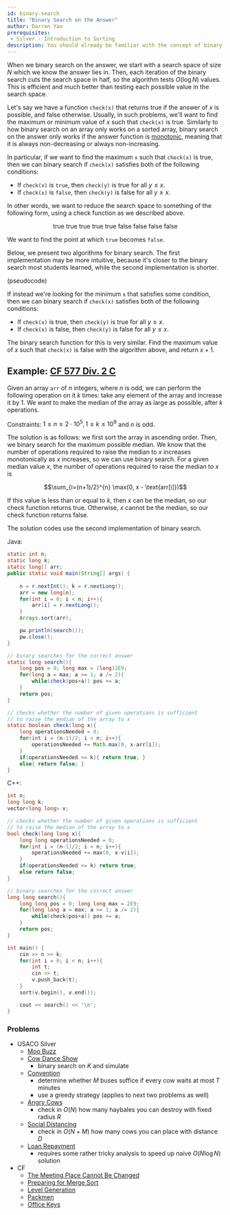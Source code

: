 ```yaml
---
id: binary-search
title: "Binary Search on the Answer"
author: Darren Yao
prerequisites: 
 - Silver - Introduction to Sorting  
description: You should already be familiar with the concept of binary searching for a number in a sorted array. However, binary search can be extended to binary searching on the answer itself. 
---
```


When we binary search on the answer, we start with a search space of size $N$ which we know the answer lies in. Then, each iteration of the binary search cuts the search space in half, so the algorithm tests $O(\log N)$ values. This is efficient and much better than testing each possible value in the search space.

Let's say we have a function `check(x)` that returns true if the answer of $x$ is possible, and false otherwise. Usually, in such problems, we'll want to find the maximum or minimum value of $x$ such that `check(x)` is true. Similarly to how binary search on an array only works on a sorted array, binary search on the answer only works if the answer function is [monotonic](https://en.wikipedia.org/wiki/Monotonic_function), meaning that it is always non-decreasing or always non-increasing. 

In particular, if we want to find the maximum `x` such that `check(x)` is true, then we can binary search if `check(x)` satisfies both of the following conditions:

 - If `check(x)` is `true`, then `check(y)` is true for all $y \leq x$.
 - If `check(x)` is `false`, then `check(y)` is false for all $y \geq x$.

In other words, we want to reduce the search space to something of the following form, using a check function as we described above.

<center>true true true true true false false false false</center>

We want to find the point at which `true` becomes `false`.

Below, we present two algorithms for binary search. The first implementation may be more intuitive, because it's closer to the binary search most students learned, while the second implementation is shorter.

(pseudocode)

If instead we're looking for the minimum `x` that satisfies some condition, then we can binary search if `check(x)` satisfies both of the following conditions:

 - If `check(x)` is true, then `check(y)` is true for all $y \geq x$.
 - If `check(x)` is false, then `check(y)` is false for all $y \leq x$.

The binary search function for this is very similar. Find the maximum value of $x$ such that `check(x)` is false with the algorithm above, and return $x+1$.

## Example: [CF 577 Div. 2 C](https://codeforces.com/contest/1201/problem/C)

Given an array `arr` of $n$ integers, where $n$ is odd, we can perform the following operation on it $k$ times: take any element of the array and increase it by $1$. We want to make the median of the array as large as possible, after $k$ operations.

Constraints: $1 \leq n \leq 2 \cdot 10^5, 1 \leq k \leq 10^9$ and $n$ is odd.

The solution is as follows: we first sort the array in ascending order. Then, we binary search for the maximum possible median. We know that the number of operations required to raise the median to $x$ increases monotonically as $x$ increases, so we can use binary search. For a given median value $x$, the number of operations required to raise the median to $x$ is

$$\sum_{i=(n+1)/2}^{n} \max(0, x - \text{arr[i]})$$

If this value is less than or equal to $k$, then $x$ can be the median, so our check function returns true. Otherwise, $x$ cannot be the median, so our check function returns false.

The solution codes use the second implementation of binary search.

Java:

```java
static int n;
static long k;
static long[] arr;
public static void main(String[] args) {
    
    n = r.nextInt(); k = r.nextLong();
    arr = new long[n];
    for(int i = 0; i < n; i++){
        arr[i] = r.nextLong();
    }
    Arrays.sort(arr);

    pw.println(search());
    pw.close();
}

// binary searches for the correct answer
static long search(){
    long pos = 0; long max = (long)2E9;
    for(long a = max; a >= 1; a /= 2){
        while(check(pos+a)) pos += a;
    }
    return pos;
}

// checks whether the number of given operations is sufficient
// to raise the median of the array to x
static boolean check(long x){
    long operationsNeeded = 0;
    for(int i = (n-1)/2; i < n; i++){
        operationsNeeded += Math.max(0, x-arr[i]);
    }
    if(operationsNeeded <= k){ return true; }
    else{ return false; }
}
```

C++:

```cpp
int n;
long long k;
vector<long long> v;

// checks whether the number of given operations is sufficient
// to raise the median of the array to x
bool check(long long x){
    long long operationsNeeded = 0;
    for(int i = (n-1)/2; i < n; i++){
        operationsNeeded += max(0, x-v[i]);
    }
    if(operationsNeeded <= k) return true; 
    else return false; 
}

// binary searches for the correct answer
long long search(){
    long long pos = 0; long long max = 2E9;
    for(long long a = max; a >= 1; a /= 2){
        while(check(pos+a)) pos += a;
    }
    return pos;
}

int main() {
    cin >> n >> k;
    for(int i = 0; i < n; i++){
        int t;
        cin >> t;
        v.push_back(t);
    }
    sort(v.begin(), v.end());

    cout << search() << '\n';
}
```

### Problems

 - USACO Silver
   - [Moo Buzz](http://www.usaco.org/index.php?page=viewproblem2&cpid=966)
   - [Cow Dance Show](http://www.usaco.org/index.php?page=viewproblem2&cpid=690)
     - binary search on $K$ and simulate
   - [Convention](http://www.usaco.org/index.php?page=viewproblem2&cpid=858)
     - determine whether $M$ buses suffice if every cow waits at most $T$ minutes
     - use a greedy strategy (applies to next two problems as well)
   - [Angry Cows](http://usaco.org/index.php?page=viewproblem2&cpid=594)
     - check in $O(N)$ how many haybales you can destroy with fixed radius $R$
   - [Social Distancing](http://www.usaco.org/index.php?page=viewproblem2&cpid=1038)
     - check in $O(N+M)$ how many cows you can place with distance $D$
   - [Loan Repayment](http://www.usaco.org/index.php?page=viewproblem2&cpid=991)
     - requires some rather tricky analysis to speed up naive $O(N\log N)$ solution
 - CF
   - [The Meeting Place Cannot Be Changed](http://codeforces.com/contest/782/problem/B) [](48)
   - [Preparing for Merge Sort](http://codeforces.com/contest/847/problem/B) [](53)
   - [Level Generation](http://codeforces.com/problemset/problem/818/F) [](54)
   - [Packmen](http://codeforces.com/contest/847/problem/E) [](57)
   - [Office Keys](http://codeforces.com/problemset/problem/830/A) [](60)